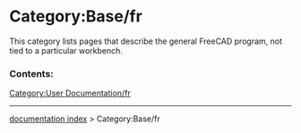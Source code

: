 # Category:Base/fr
This category lists pages that describe the general FreeCAD program, not tied to a particular workbench.

### Contents:

[Category:User Documentation/fr](Category:User_Documentation/fr.md)

---
[documentation index](../README.md) > Category:Base/fr
